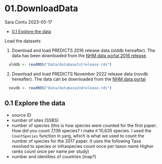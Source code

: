 01.DownloadData
================
Sara Contu
2023-05-17

- <a href="#01-explore-the-data" id="toc-01-explore-the-data">0.1 Explore
  the data</a>

Load the datasets

1.  Download and load PREDICTS 2016 release data (olddb hereafter). The
    data has been downloaded from the [NHM data portal 2016
    release](https://data.nhm.ac.uk/dataset/the-2016-release-of-the-predicts-database).

``` r
  olddb <- readRDS("Data/database1strelease.rds")
```

2.  Download and load PREDICTS November 2022 release data (novdb
    hereafter). The data can be downloaded from the [NHM data
    portal](https://data.nhm.ac.uk/dataset/release-of-data-added-to-the-predicts-database-november-2022)

``` r
  novdb <- readRDS("Data/database2ndrelease.rds")
```

## 0.1 Explore the data

- source ID
- number of sites (SSBS)
- number of species (this is how species were counted for the first
  paper: How did you count 7,136 species? I make it 10,635 species. I
  used the `CountSpecies` function in yarg, which is what we used to
  count the number of species for the 2017 paper. It uses the following
  Taxa resolved to species or infraspecies count once per taxon name
  Higher ranks count once per name per study)
- number and identities of countries (map?)
